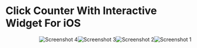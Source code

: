 # Click Counter With Interactive Widget For iOS

<img style="float: right" src="https://quinston-com.s3.us-west-2.amazonaws.com/0x0ss.png" alt="Screenshot 1" />
<img style="float: right" src="https://quinston-com.s3.us-west-2.amazonaws.com/0x1ss.png" alt="Screenshot 2" />
<img style="float: right" src="https://quinston-com.s3.us-west-2.amazonaws.com/0x2ss.png" alt="Screenshot 3" />
<img style="float: right" src="https://quinston-com.s3.us-west-2.amazonaws.com/0x3ss.jpg" alt="Screenshot 4" />
